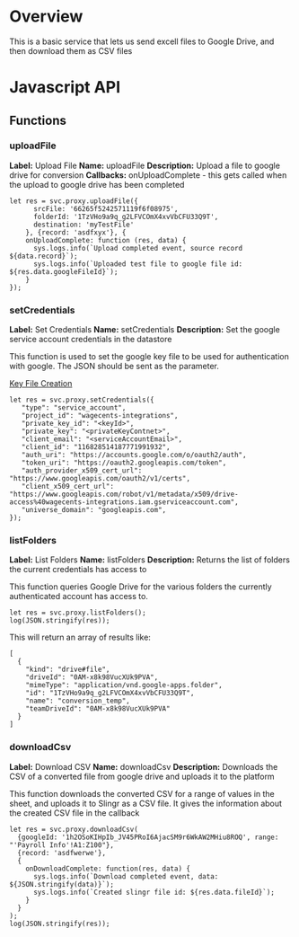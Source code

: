 
# Overview

This is a basic service that lets us send excell files to Google Drive, and then download them as CSV files

# Javascript API

## Functions

### uploadFile

**Label:** Upload File
**Name:** uploadFile
**Description:** Upload a file to google drive for conversion
**Callbacks:** onUploadComplete - this gets called when the upload to google drive has been completed

```
let res = svc.proxy.uploadFile({
      srcFile: '66265f5242571119f6f08975', 
      folderId: '1TzVHo9a9q_g2LFVCOmX4xvVbCFU33Q9T', 
      destination: 'myTestFile'
    }, {record: 'asdfxyx'}, {
    onUploadComplete: function (res, data) {
      sys.logs.info(`Upload completed event, source record ${data.record}`);
      sys.logs.info(`Uploaded test file to google file id: ${res.data.googleFileId}`);
    }
});
```

### setCredentials

**Label:** Set Credentials
**Name:** setCredentials
**Description:** Set the google service account credentials in the datastore

This function is used to set the google key file to be used for authentication with google.  The JSON should be sent as the parameter.

[Key File Creation](https://cloud.google.com/iam/docs/keys-create-delete)

```
let res = svc.proxy.setCredentials({
   "type": "service_account",
   "project_id": "wagecents-integrations",
   "private_key_id": "<keyId>",
   "private_key": "<privateKeyContnet>",
   "client_email": "<serviceAccountEmail>",
   "client_id": "116828514187771991932",
   "auth_uri": "https://accounts.google.com/o/oauth2/auth",
   "token_uri": "https://oauth2.googleapis.com/token",
   "auth_provider_x509_cert_url": "https://www.googleapis.com/oauth2/v1/certs",
   "client_x509_cert_url": "https://www.googleapis.com/robot/v1/metadata/x509/drive-access%40wagecents-integrations.iam.gserviceaccount.com",
   "universe_domain": "googleapis.com",
});
```

### listFolders

**Label:** List Folders
**Name:** listFolders
**Description:** Returns the list of folders the current credentials has access to

This function queries Google Drive for the various folders the currently authenticated account has access to.

```
let res = svc.proxy.listFolders();
log(JSON.stringify(res));
```

This will return an array of results like:
```
[
  {
    "kind": "drive#file",
    "driveId": "0AM-x8k98VucXUk9PVA",
    "mimeType": "application/vnd.google-apps.folder",
    "id": "1TzVHo9a9q_g2LFVCOmX4xvVbCFU33Q9T",
    "name": "conversion_temp",
    "teamDriveId": "0AM-x8k98VucXUk9PVA"
  }
]
```

### downloadCsv

**Label:** Download CSV
**Name:** downloadCsv
**Description:** Downloads the CSV of a converted file from google drive and uploads it to the platform

This function downloads the converted CSV for a range of values in the sheet, and uploads it to Slingr as a CSV file. It
gives the information about the created CSV file in the callback

```
let res = svc.proxy.downloadCsv(
  {googleId: '1h2OSoKIHpIb_JV45PRoI6AjacSM9r6WkAW2MHiu8ROQ', range: "'Payroll Info'!A1:Z100"},
  {record: 'asdfwerwe'},
  {
    onDownloadComplete: function(res, data) {
      sys.logs.info(`Download completed event, data: ${JSON.stringify(data)}`);
      sys.logs.info(`Created slingr file id: ${res.data.fileId}`);
    }
  }
);
log(JSON.stringify(res));
```

